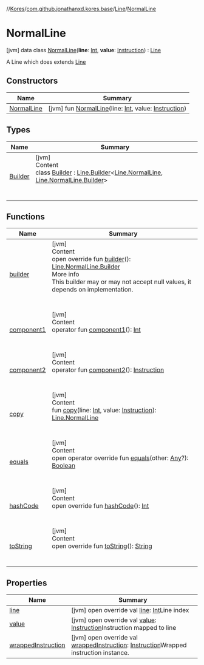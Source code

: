 //[Kores](../../../index.md)/[com.github.jonathanxd.kores.base](../../index.md)/[Line](../index.md)/[NormalLine](index.md)



# NormalLine  
 [jvm] data class [NormalLine](index.md)(**line**: [Int](https://kotlinlang.org/api/latest/jvm/stdlib/kotlin/-int/index.html), **value**: [Instruction](../../../com.github.jonathanxd.kores/-instruction/index.md)) : [Line](../index.md)

A Line which does extends [Line](../index.md)

   


## Constructors  
  
|  Name|  Summary| 
|---|---|
| <a name="com.github.jonathanxd.kores.base/Line.NormalLine/NormalLine/#kotlin.Int#com.github.jonathanxd.kores.Instruction/PointingToDeclaration/"></a>[NormalLine](-normal-line.md)| <a name="com.github.jonathanxd.kores.base/Line.NormalLine/NormalLine/#kotlin.Int#com.github.jonathanxd.kores.Instruction/PointingToDeclaration/"></a> [jvm] fun [NormalLine](-normal-line.md)(line: [Int](https://kotlinlang.org/api/latest/jvm/stdlib/kotlin/-int/index.html), value: [Instruction](../../../com.github.jonathanxd.kores/-instruction/index.md))   <br>


## Types  
  
|  Name|  Summary| 
|---|---|
| <a name="com.github.jonathanxd.kores.base/Line.NormalLine.Builder///PointingToDeclaration/"></a>[Builder](-builder/index.md)| <a name="com.github.jonathanxd.kores.base/Line.NormalLine.Builder///PointingToDeclaration/"></a>[jvm]  <br>Content  <br>class [Builder](-builder/index.md) : [Line.Builder](../-builder/index.md)<[Line.NormalLine](index.md), [Line.NormalLine.Builder](-builder/index.md)>   <br><br><br>


## Functions  
  
|  Name|  Summary| 
|---|---|
| <a name="com.github.jonathanxd.kores.base/Line.NormalLine/builder/#/PointingToDeclaration/"></a>[builder](builder.md)| <a name="com.github.jonathanxd.kores.base/Line.NormalLine/builder/#/PointingToDeclaration/"></a>[jvm]  <br>Content  <br>open override fun [builder](builder.md)(): [Line.NormalLine.Builder](-builder/index.md)  <br>More info  <br>This builder may or may not accept null values, it depends on implementation.  <br><br><br>
| <a name="com.github.jonathanxd.kores.base/Line.NormalLine/component1/#/PointingToDeclaration/"></a>[component1](component1.md)| <a name="com.github.jonathanxd.kores.base/Line.NormalLine/component1/#/PointingToDeclaration/"></a>[jvm]  <br>Content  <br>operator fun [component1](component1.md)(): [Int](https://kotlinlang.org/api/latest/jvm/stdlib/kotlin/-int/index.html)  <br><br><br>
| <a name="com.github.jonathanxd.kores.base/Line.NormalLine/component2/#/PointingToDeclaration/"></a>[component2](component2.md)| <a name="com.github.jonathanxd.kores.base/Line.NormalLine/component2/#/PointingToDeclaration/"></a>[jvm]  <br>Content  <br>operator fun [component2](component2.md)(): [Instruction](../../../com.github.jonathanxd.kores/-instruction/index.md)  <br><br><br>
| <a name="com.github.jonathanxd.kores.base/Line.NormalLine/copy/#kotlin.Int#com.github.jonathanxd.kores.Instruction/PointingToDeclaration/"></a>[copy](copy.md)| <a name="com.github.jonathanxd.kores.base/Line.NormalLine/copy/#kotlin.Int#com.github.jonathanxd.kores.Instruction/PointingToDeclaration/"></a>[jvm]  <br>Content  <br>fun [copy](copy.md)(line: [Int](https://kotlinlang.org/api/latest/jvm/stdlib/kotlin/-int/index.html), value: [Instruction](../../../com.github.jonathanxd.kores/-instruction/index.md)): [Line.NormalLine](index.md)  <br><br><br>
| <a name="kotlin/Any/equals/#kotlin.Any?/PointingToDeclaration/"></a>[equals](../../../com.github.jonathanxd.kores.util/-simple-resolver/index.md#%5Bkotlin%2FAny%2Fequals%2F%23kotlin.Any%3F%2FPointingToDeclaration%2F%5D%2FFunctions%2F-427383591)| <a name="kotlin/Any/equals/#kotlin.Any?/PointingToDeclaration/"></a>[jvm]  <br>Content  <br>open operator override fun [equals](../../../com.github.jonathanxd.kores.util/-simple-resolver/index.md#%5Bkotlin%2FAny%2Fequals%2F%23kotlin.Any%3F%2FPointingToDeclaration%2F%5D%2FFunctions%2F-427383591)(other: [Any](https://kotlinlang.org/api/latest/jvm/stdlib/kotlin/-any/index.html)?): [Boolean](https://kotlinlang.org/api/latest/jvm/stdlib/kotlin/-boolean/index.html)  <br><br><br>
| <a name="kotlin/Any/hashCode/#/PointingToDeclaration/"></a>[hashCode](../../../com.github.jonathanxd.kores.util/-simple-resolver/index.md#%5Bkotlin%2FAny%2FhashCode%2F%23%2FPointingToDeclaration%2F%5D%2FFunctions%2F-427383591)| <a name="kotlin/Any/hashCode/#/PointingToDeclaration/"></a>[jvm]  <br>Content  <br>open override fun [hashCode](../../../com.github.jonathanxd.kores.util/-simple-resolver/index.md#%5Bkotlin%2FAny%2FhashCode%2F%23%2FPointingToDeclaration%2F%5D%2FFunctions%2F-427383591)(): [Int](https://kotlinlang.org/api/latest/jvm/stdlib/kotlin/-int/index.html)  <br><br><br>
| <a name="kotlin/Any/toString/#/PointingToDeclaration/"></a>[toString](../../../com.github.jonathanxd.kores.util/-simple-resolver/index.md#%5Bkotlin%2FAny%2FtoString%2F%23%2FPointingToDeclaration%2F%5D%2FFunctions%2F-427383591)| <a name="kotlin/Any/toString/#/PointingToDeclaration/"></a>[jvm]  <br>Content  <br>open override fun [toString](../../../com.github.jonathanxd.kores.util/-simple-resolver/index.md#%5Bkotlin%2FAny%2FtoString%2F%23%2FPointingToDeclaration%2F%5D%2FFunctions%2F-427383591)(): [String](https://kotlinlang.org/api/latest/jvm/stdlib/kotlin/-string/index.html)  <br><br><br>


## Properties  
  
|  Name|  Summary| 
|---|---|
| <a name="com.github.jonathanxd.kores.base/Line.NormalLine/line/#/PointingToDeclaration/"></a>[line](line.md)| <a name="com.github.jonathanxd.kores.base/Line.NormalLine/line/#/PointingToDeclaration/"></a> [jvm] open override val [line](line.md): [Int](https://kotlinlang.org/api/latest/jvm/stdlib/kotlin/-int/index.html)Line index   <br>
| <a name="com.github.jonathanxd.kores.base/Line.NormalLine/value/#/PointingToDeclaration/"></a>[value](value.md)| <a name="com.github.jonathanxd.kores.base/Line.NormalLine/value/#/PointingToDeclaration/"></a> [jvm] open override val [value](value.md): [Instruction](../../../com.github.jonathanxd.kores/-instruction/index.md)Instruction mapped to line   <br>
| <a name="com.github.jonathanxd.kores.base/Line.NormalLine/wrappedInstruction/#/PointingToDeclaration/"></a>[wrappedInstruction](index.md#%5Bcom.github.jonathanxd.kores.base%2FLine.NormalLine%2FwrappedInstruction%2F%23%2FPointingToDeclaration%2F%5D%2FProperties%2F-427383591)| <a name="com.github.jonathanxd.kores.base/Line.NormalLine/wrappedInstruction/#/PointingToDeclaration/"></a> [jvm] open override val [wrappedInstruction](index.md#%5Bcom.github.jonathanxd.kores.base%2FLine.NormalLine%2FwrappedInstruction%2F%23%2FPointingToDeclaration%2F%5D%2FProperties%2F-427383591): [Instruction](../../../com.github.jonathanxd.kores/-instruction/index.md)Wrapped instruction instance.   <br>

